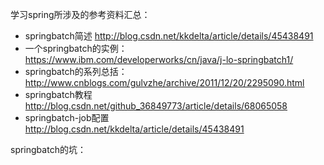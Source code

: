 学习spring所涉及的参考资料汇总：
- springbatch简述
http://blog.csdn.net/kkdelta/article/details/45438491
- 一个springbatch的实例：
https://www.ibm.com/developerworks/cn/java/j-lo-springbatch1/
- springbatch的系列总括：
http://www.cnblogs.com/gulvzhe/archive/2011/12/20/2295090.html
- springbatch教程
http://blog.csdn.net/github_36849773/article/details/68065058
- springbatch-job配置
http://blog.csdn.net/kkdelta/article/details/45438491

springbatch的坑：



